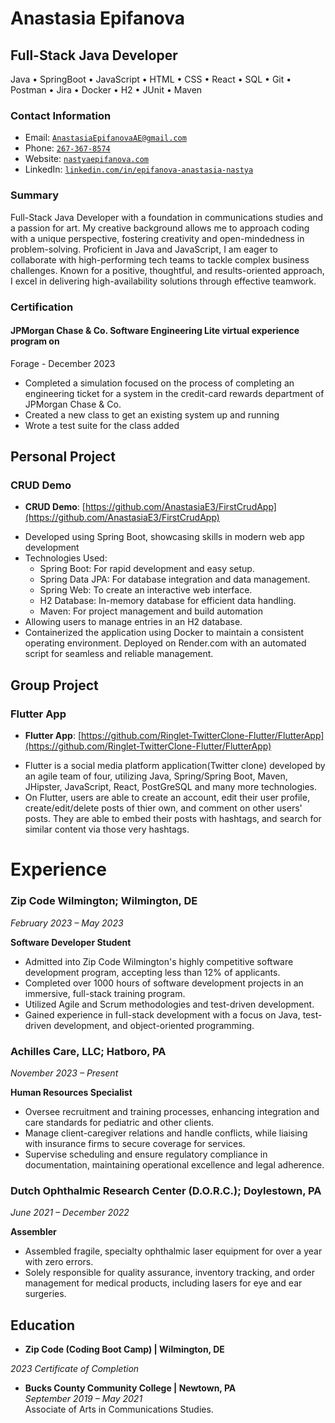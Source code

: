 <script src="http://code.jquery.com/jquery-1.4.2.min.js"></script> <script> var x = document.getElementsByClassName("site-footer-credits"); setTimeout(() => { x[0].remove(); }, 10); </script>

<div class="header-bar"></div>
 <link rel="stylesheet" type="text/css" media="all" href="./style.css" />

<meta property="og:title" content="Anastasia-Epifanova-Public-Portfolio"/>

# Anastasia Epifanova 

## Full-Stack Java Developer

 Java • SpringBoot • JavaScript • HTML • CSS • React • SQL • Git • Postman • Jira • Docker • H2 • JUnit • Maven

### Contact Information

* Email: [`AnastasiaEpifanovaAE@gmail.com`](AnastasiaEpifanovaAE@gmail.com)
* Phone: [`267-367-8574`](tel:+1-267-367-8574)
* Website: [`nastyaepifanova.com`](http://nastyaepifanova.com)
* LinkedIn: [`linkedin.com/in/epifanova-anastasia-nastya`](https://www.linkedin.com/in/epifanova-anastasia-nastya)

### Summary

Full-Stack Java Developer with a foundation in communications studies and a passion for art. My creative background allows me to approach coding with a unique perspective, fostering creativity and open-mindedness in problem-solving. Proficient in Java and JavaScript, I am eager to collaborate with high-performing tech teams to tackle complex business challenges. Known for a positive, thoughtful, and results-oriented approach, I excel in delivering high-availability solutions through effective teamwork.

### Certification

#### JPMorgan Chase & Co. Software Engineering Lite virtual experience program on
Forage - December 2023
* Completed a simulation focused on the process of completing an engineering
 ticket for a system in the credit-card rewards department of JPMorgan Chase &
 Co.
* Created a new class to get an existing system up and running 
* Wrote a test suite for the class added

## Personal Project

### CRUD Demo

- **CRUD Demo**: [https://github.com/AnastasiaE3/FirstCrudApp](https://github.com/AnastasiaE3/FirstCrudApp) 
* Developed using Spring Boot, showcasing skills in modern web app development
* Technologies Used:
  * Spring Boot: For rapid development and easy setup.
  * Spring Data JPA: For database integration and data management.
  * Spring Web: To create an interactive web interface.
  * H2 Database: In-memory database for efficient data handling.
  * Maven: For project management and build automation
* Allowing users to manage entries in an H2 database.
* Containerized the application using Docker to maintain a consistent operating environment. Deployed on Render.com with an automated script for seamless and reliable management.



## Group Project

### Flutter App

- **Flutter App**: [https://github.com/Ringlet-TwitterClone-Flutter/FlutterApp](https://github.com/Ringlet-TwitterClone-Flutter/FlutterApp)
* Flutter is a social media platform application(Twitter clone) developed by an agile team of four, utilizing Java, Spring/Spring Boot, Maven, JHipster, JavaScript, React, PostGreSQL and many more technologies.
* On Flutter, users are able to create an account, edit their user profile, create/edit/delete posts of thier own, and comment on other users' posts. They are able to embed their posts with hashtags, and search for similar content via those very hashtags.

# Experience

### Zip Code Wilmington; Wilmington, DE 
*February 2023 – May 2023*

**Software Developer Student**
- Admitted into Zip Code Wilmington's highly competitive software development program, accepting less than 12% of applicants.
- Completed over 1000 hours of software development projects in an immersive, full-stack training program.
- Utilized Agile and Scrum methodologies and test-driven development.
- Gained experience in full-stack development with a focus on Java, test-driven development, and object-oriented programming.

### Achilles Care, LLC; Hatboro, PA
*November 2023 – Present*

**Human Resources Specialist**

- Oversee recruitment and training processes, enhancing integration and care standards for pediatric and other clients.
- Manage client-caregiver relations and handle conflicts, while liaising with insurance firms to secure coverage for services.
- Supervise scheduling and ensure regulatory compliance in documentation, maintaining operational excellence and legal adherence.

### Dutch Ophthalmic Research Center (D.O.R.C.); Doylestown, PA 
*June 2021 – December 2022*

**Assembler**
- Assembled fragile, specialty ophthalmic laser equipment for over a year with zero errors.
- Solely responsible for quality assurance, inventory tracking, and order management for medical products, including lasers for eye and ear surgeries.

## Education
- **Zip Code (Coding Boot Camp) | Wilmington, DE**

 *2023 Certificate of Completion*

- **Bucks County Community College | Newtown, PA**  
  *September 2019 – May 2021*  
  Associate of Arts in Communications Studies.


